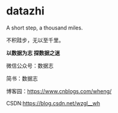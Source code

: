 # datazhi
A short step, a thousand miles.

不积跬步，无以至千里。

**以数据为志 探数据之迷**

微信公众号：数据志

简书：数据志

博客园：https://www.cnblogs.com/wheng/

CSDN:https://blog.csdn.net/wzgl__wh
